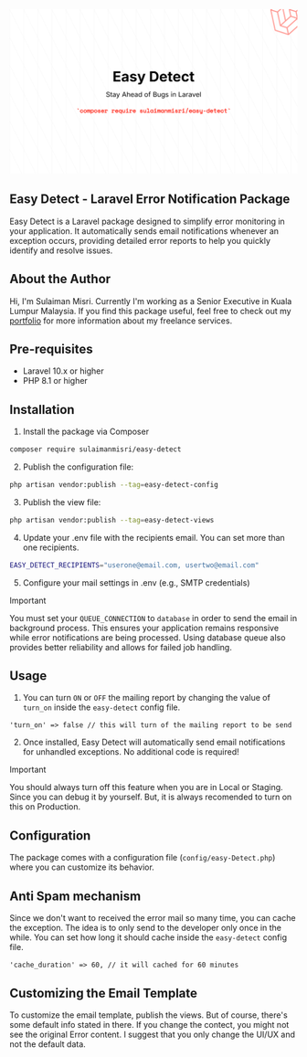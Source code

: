 ![EasyDetect Image](public/easy-detect.png)

## Easy Detect - Laravel Error Notification Package
Easy Detect is a Laravel package designed to simplify error monitoring in your application. It automatically sends email notifications whenever an exception occurs, providing detailed error reports to help you quickly identify and resolve issues.

## About the Author
Hi, I'm Sulaiman Misri. Currently I'm working as a Senior Executive in Kuala Lumpur Malaysia. If you find this package useful, feel free to check out my [portfolio](https://sulaimanmisri.com) for more information about my freelance services.

## Pre-requisites
* Laravel 10.x or higher
* PHP 8.1 or higher

## Installation
1. Install the package via Composer
```bash
composer require sulaimanmisri/easy-detect
```

2. Publish the configuration file:
```bash
php artisan vendor:publish --tag=easy-detect-config
```

3. Publish the view file:
```bash
php artisan vendor:publish --tag=easy-detect-views
```

4. Update your .env file with the recipients email. You can set more than one recipients.
```bash
EASY_DETECT_RECIPIENTS="userone@email.com, usertwo@email.com"
```

5. Configure your mail settings in .env (e.g., SMTP credentials)

> [!IMPORTANT]
> You must set your `QUEUE_CONNECTION` to `database` in order to send the email in background process. This ensures your application remains responsive while error notifications are being processed. Using database queue also provides better reliability and allows for failed job handling.

## Usage
1. You can turn `ON` or `OFF` the mailing report by changing the value of `turn_on` inside the `easy-detect` config file.
```
'turn_on' => false // this will turn of the mailing report to be send
```

2. Once installed, Easy Detect will automatically send email notifications for unhandled exceptions. No additional code is required! 

> [!IMPORTANT]
> You should always turn off this feature when you are in Local or Staging. Since you can debug it by yourself. But, it is always recomended to turn on this on Production.

## Configuration
The package comes with a configuration file (`config/easy-Detect.php`) where you can customize its behavior.

## Anti Spam mechanism
Since we don't want to received the error mail so many time, you can cache the exception. The idea is to only send to the developer only once in the while. You can set how long it should cache inside the `easy-detect` config file.
```
'cache_duration' => 60, // it will cached for 60 minutes
```

## Customizing the Email Template
To customize the email template, publish the views. But of course, there's some default info stated in there. If you change the contect, you might not see the original Error content. I suggest that you only change the UI/UX and not the default data.



